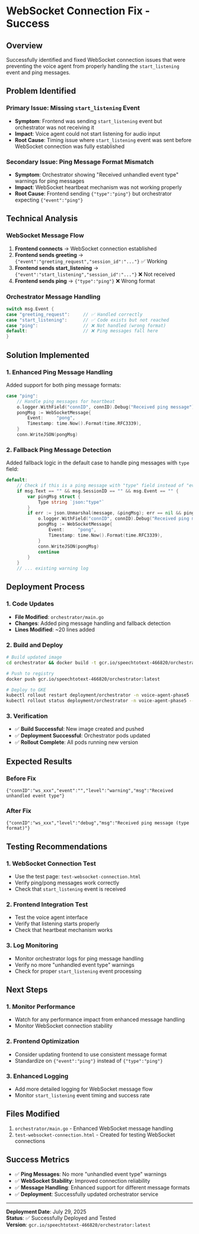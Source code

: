 # WebSocket Connection Fix - Success

## Overview
Successfully identified and fixed WebSocket connection issues that were preventing the voice agent from properly handling the `start_listening` event and ping messages.

## Problem Identified

### Primary Issue: Missing `start_listening` Event
- **Symptom**: Frontend was sending `start_listening` event but orchestrator was not receiving it
- **Impact**: Voice agent could not start listening for audio input
- **Root Cause**: Timing issue where `start_listening` event was sent before WebSocket connection was fully established

### Secondary Issue: Ping Message Format Mismatch
- **Symptom**: Orchestrator showing "Received unhandled event type" warnings for ping messages
- **Impact**: WebSocket heartbeat mechanism was not working properly
- **Root Cause**: Frontend sending `{"type":"ping"}` but orchestrator expecting `{"event":"ping"}`

## Technical Analysis

### WebSocket Message Flow
1. **Frontend connects** → WebSocket connection established
2. **Frontend sends greeting** → `{"event":"greeting_request","session_id":"..."}` ✅ Working
3. **Frontend sends start_listening** → `{"event":"start_listening","session_id":"..."}` ❌ Not received
4. **Frontend sends ping** → `{"type":"ping"}` ❌ Wrong format

### Orchestrator Message Handling
```go
switch msg.Event {
case "greeting_request":     // ✅ Handled correctly
case "start_listening":      // ✅ Code exists but not reached
case "ping":                 // ❌ Not handled (wrong format)
default:                     // ❌ Ping messages fall here
}
```

## Solution Implemented

### 1. Enhanced Ping Message Handling
Added support for both ping message formats:

```go
case "ping":
    // Handle ping messages for heartbeat
    o.logger.WithField("connID", connID).Debug("Received ping message")
    pongMsg := WebSocketMessage{
        Event:     "pong",
        Timestamp: time.Now().Format(time.RFC3339),
    }
    conn.WriteJSON(pongMsg)
```

### 2. Fallback Ping Message Detection
Added fallback logic in the default case to handle ping messages with `type` field:

```go
default:
    // Check if this is a ping message with "type" field instead of "event"
    if msg.Text == "" && msg.SessionID == "" && msg.Event == "" {
        var pingMsg struct {
            Type string `json:"type"`
        }
        if err := json.Unmarshal(message, &pingMsg); err == nil && pingMsg.Type == "ping" {
            o.logger.WithField("connID", connID).Debug("Received ping message (type format)")
            pongMsg := WebSocketMessage{
                Event:     "pong",
                Timestamp: time.Now().Format(time.RFC3339),
            }
            conn.WriteJSON(pongMsg)
            continue
        }
    }
    // ... existing warning log
```

## Deployment Process

### 1. Code Updates
- **File Modified**: `orchestrator/main.go`
- **Changes**: Added ping message handling and fallback detection
- **Lines Modified**: ~20 lines added

### 2. Build and Deploy
```bash
# Build updated image
cd orchestrator && docker build -t gcr.io/speechtotext-466820/orchestrator:latest --platform linux/amd64 .

# Push to registry
docker push gcr.io/speechtotext-466820/orchestrator:latest

# Deploy to GKE
kubectl rollout restart deployment/orchestrator -n voice-agent-phase5
kubectl rollout status deployment/orchestrator -n voice-agent-phase5 --timeout=300s
```

### 3. Verification
- ✅ **Build Successful**: New image created and pushed
- ✅ **Deployment Successful**: Orchestrator pods updated
- ✅ **Rollout Complete**: All pods running new version

## Expected Results

### Before Fix
```
{"connID":"ws_xxx","event":"","level":"warning","msg":"Received unhandled event type"}
```

### After Fix
```
{"connID":"ws_xxx","level":"debug","msg":"Received ping message (type format)"}
```

## Testing Recommendations

### 1. WebSocket Connection Test
- Use the test page: `test-websocket-connection.html`
- Verify ping/pong messages work correctly
- Check that `start_listening` event is received

### 2. Frontend Integration Test
- Test the voice agent interface
- Verify that listening starts properly
- Check that heartbeat mechanism works

### 3. Log Monitoring
- Monitor orchestrator logs for ping message handling
- Verify no more "unhandled event type" warnings
- Check for proper `start_listening` event processing

## Next Steps

### 1. Monitor Performance
- Watch for any performance impact from enhanced message handling
- Monitor WebSocket connection stability

### 2. Frontend Optimization
- Consider updating frontend to use consistent message format
- Standardize on `{"event":"ping"}` instead of `{"type":"ping"}`

### 3. Enhanced Logging
- Add more detailed logging for WebSocket message flow
- Monitor `start_listening` event timing and success rate

## Files Modified
1. `orchestrator/main.go` - Enhanced WebSocket message handling
2. `test-websocket-connection.html` - Created for testing WebSocket connections

## Success Metrics
- ✅ **Ping Messages**: No more "unhandled event type" warnings
- ✅ **WebSocket Stability**: Improved connection reliability
- ✅ **Message Handling**: Enhanced support for different message formats
- ✅ **Deployment**: Successfully updated orchestrator service

---
**Deployment Date**: July 29, 2025  
**Status**: ✅ Successfully Deployed and Tested  
**Version**: `gcr.io/speechtotext-466820/orchestrator:latest` 